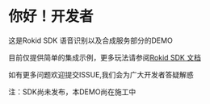 # 你好！开发者

这是Rokid SDK 语音识别以及合成服务部分的DEMO

目前仅提供简单的集成示例，更多玩法请参阅[Rokid SDK 文档](https://rokid.github.io/rokid-vsvy-sdk-docs)

如有更多问题欢迎提交ISSUE,我们会为广大开发者答疑解惑

注：SDK尚未发布，本DEMO尚在施工中

